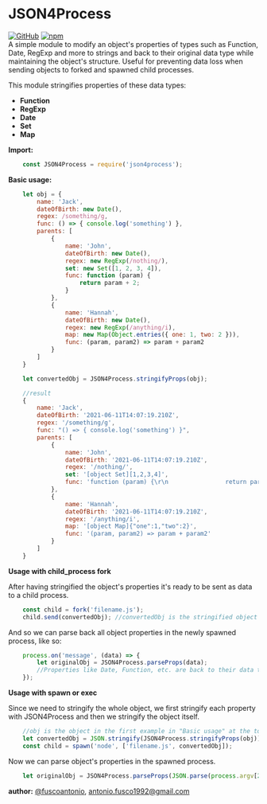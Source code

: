# JSON4Process

[![GitHub](https://img.shields.io/badge/GitHub-v.0.1.18-blue.svg)](https://github.com/fuscoantonio/JSON4Process)
[![npm](https://img.shields.io/badge/npm-v.0.1.18-red.svg)](https://www.npmjs.com/package/json4process)  
A simple module to modify an object's properties of types such as Function, Date, RegExp and more to strings and back to their original data type while maintaining the object's structure. Useful for preventing data loss when sending objects to forked and spawned child processes.   

This module stringifies properties of these data types:
  - **Function**
  - **RegExp**
  - **Date**
  - **Set**
  - **Map**  

**Import:**
```javascript
    const JSON4Process = require('json4process');
```   
**Basic usage:**
```javascript
    let obj = {
        name: 'Jack',
        dateOfBirth: new Date(),
        regex: /something/g,
        func: () => { console.log('something') },
        parents: [
            {
                name: 'John',
                dateOfBirth: new Date(),
                regex: new RegExp(/nothing/),
                set: new Set([1, 2, 3, 4]),
                func: function (param) {
                    return param + 2;
                }
            },
            {
                name: 'Hannah',
                dateOfBirth: new Date(),
                regex: new RegExp(/anything/i),
                map: new Map(Object.entries({ one: 1, two: 2 })),
                func: (param, param2) => param + param2
            }
        ]
    }

    let convertedObj = JSON4Process.stringifyProps(obj);

    //result
    {
        name: 'Jack',
        dateOfBirth: '2021-06-11T14:07:19.210Z',
        regex: '/something/g',
        func: "() => { console.log('something') }",
        parents: [
            {
                name: 'John',
                dateOfBirth: '2021-06-11T14:07:19.210Z',
                regex: '/nothing/',
                set: '[object Set][1,2,3,4]',
                func: 'function (param) {\r\n                return param + 2;\r\n            }'
            },
            {
                name: 'Hannah',
                dateOfBirth: '2021-06-11T14:07:19.210Z',
                regex: '/anything/i',
                map: '[object Map]{"one":1,"two":2}',
                func: '(param, param2) => param + param2'
            }
        ]
    }
```
**Usage with child_process fork** 

After having stringified the object's properties it's ready to be sent as data to a child process.
```javascript
    const child = fork('filename.js');
    child.send(convertedObj); //convertedObj is the stringified object in the example above
```
And so we can parse back all object properties in the newly spawned process, like so:
```javascript
    process.on('message', (data) => {
        let originalObj = JSON4Process.parseProps(data);
        //Properties like Date, Function, etc. are back to their data type and can now be used as such
    });
```

**Usage with spawn or exec**

Since we need to stringify the whole object, we first stringify each property with JSON4Process and then we stringify the object itself.
```javascript
    //obj is the object in the first example in "Basic usage" at the top of this document
    let convertedObj = JSON.stringify(JSON4Process.stringifyProps(obj));
    const child = spawn('node', ['filename.js', convertedObj]);
```
Now we can parse object's properties in the spawned process.
```javascript
    let originalObj = JSON4Process.parseProps(JSON.parse(process.argv[2]));
```

**author:** [@fuscoantonio](https://github.com/fuscoantonio), antonio.fusco1992@gmail.com
